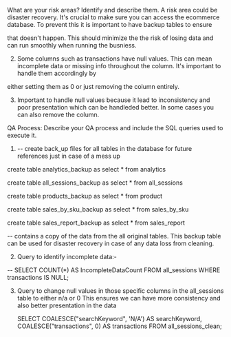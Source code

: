 What are your risk areas? Identify and describe them.
A risk area could be disaster recovery. It's crucial to make sure you can access the ecommerce database. To prevent this it is important to have backup tables to ensure

that doesn't happen. This should minimize the the risk of losing data and can run smoothly when running the busniess. 


2. Some columns such as transactions have null values. This can mean incomplete data or missing info throughout the column. It's important to handle them accordingly by

either setting them as 0 or just removing the column entirely. 


3. Important to handle null values because it lead to inconsistency and poor presentation which can be handleded better. In some cases you can also remove the column. 

QA Process:
Describe your QA process and include the SQL queries used to execute it.

1. -- create back_up files for all tables in the database for future references just in case of a mess up 

create table analytics_backup as
select * from analytics


create table all_sessions_backup as
select * from all_sessions 


create table products_backup as
select * from product 


create table sales_by_sku_backup as
select * from sales_by_sku 


create table sales_report_backup as
select * from sales_report 

-- contains a copy of the data from the all original tables. This backup table can be used for disaster recovery in case of any data loss from cleaning.

2. Query to identify incomplete data:-

-- 
SELECT COUNT(*) AS IncompleteDataCount
FROM all_sessions
WHERE transactions IS NULL;

3. Query to change null values in those specific columns in the all_sessions table to either n/a or 0
   This ensures we can have more consistency and also better presentation in the data

   SELECT  COALESCE("searchKeyword", 'N/A') AS searchKeyword,
           COALESCE("transactions", 0) AS transactions
   FROM    all_sessions_clean;




